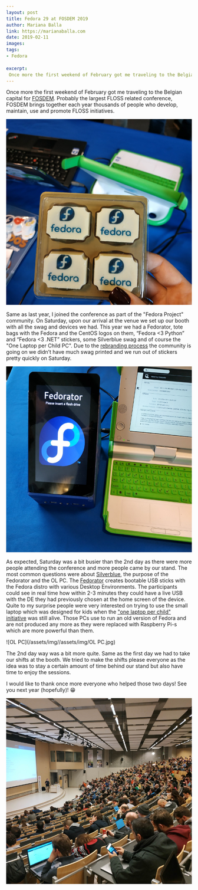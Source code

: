 ```yaml
---
layout: post
title: Fedora 29 at FOSDEM 2019
author: Mariana Balla
link: https://marianaballa.com
date: 2019-02-11
images: 
tags:
- Fedora

excerpt:
 Once more the first weekend of February got me traveling to the Belgian capital for FOSDEM. Probably the largest FLOSS related conference, FOSDEM brings together each year thousands of people who develop, maintain, use and promote FLOSS initiatives.[…]
---
```


Once more the first weekend of February got me traveling to the Belgian capital for [FOSDEM](https://fosdem.org/2019/). Probably the largest FLOSS related conference, FOSDEM brings together each year thousands of people who develop, maintain, use and promote FLOSS initiatives. 

![Fedora candies](/assets/img/candies.jpg)

Same as last year, I joined the conference as part of the "Fedora Project" community. On Saturday, upon our arrival at the venue we set up our booth with all the swag and devices we had. This year we had a Fedorator, tote bags with the Fedora and the CentOS logos on them, “Fedora <3 Python” and “Fedora <3 .NET” stickers, some Silverblue swag and of course the "One Laptop per Child PC". Due to the [rebranding process](https://fedoramagazine.org/fedora-logo-redesign/) the community is going on we didn’t have much swag printed and we run out of stickers pretty quickly on Saturday. 

![Fedorator](/assets/img/fedorator.jpg)

As expected, Saturday was a bit busier than the 2nd day as there were more people attending the conference and more people came by our stand. The most common questions were about [Silverblue](https://silverblue.fedoraproject.org/), the purpose of the Fedorator and the OL PC. The [Fedorator](https://github.com/Sanqui/fedorator) creates bootable USB sticks with the Fedora distro with various Desktop Environments. The participants could see in real time how within 2-3 minutes they could have a live USB with the DE they had previously chosen at the home screen of the device. Quite to my surprise people were very interested on trying to use the small laptop which was designed for kids when the ["one laptop per child" initiative](http://one.laptop.org/) was still alive. Those PCs use to run an old version of Fedora and are not produced any more as they were replaced with Raspberry Pi-s which are more powerful than them. 

![OL PC](/assets/img//assets/img/OL PC.jpg)

The 2nd day way was a bit more quite. Same as the first day we had to take our shifts at the booth. We tried to make the shifts please everyone as the idea was to stay a certain amount of time behind our stand but also have time to enjoy the sessions. 

I would like to thank once more everyone who helped those two days! See you next year (hopefully)! 😁

![FOSDEM 2019](/assets/img/fosdem2019.jpg)

